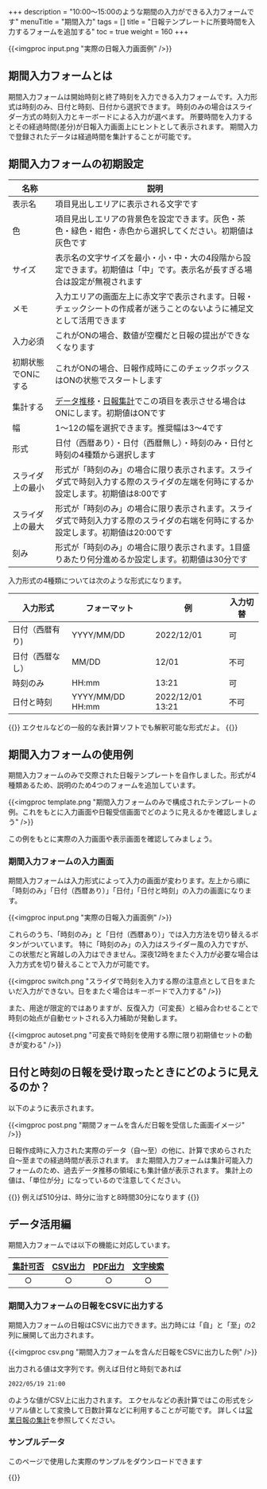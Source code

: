 +++
description = "10:00〜15:00のような期間の入力ができる入力フォームです"
menuTitle = "期間入力"
tags = []
title = "日報テンプレートに所要時間を入力するフォームを追加する"
toc = true
weight = 160
+++

{{<imgproc input.png "実際の日報入力画面例" />}}

## 期間入力フォームとは

期間入力フォームは開始時刻と終了時刻を入力できる入力フォームです。入力形式は時刻のみ、日付と時刻、日付から選択できます。
時刻のみの場合はスライダー方式の時刻入力とキーボードによる入力が選べます。
所要時間を入力するとその経過時間(差分)が日報入力画面上にヒントとして表示されます。
期間入力で登録されたデータは経過時間を集計することが可能です。

## 期間入力フォームの初期設定

|名称|説明|
|---|---|
|表示名|項目見出しエリアに表示される文字です|
|色|項目見出しエリアの背景色を設定できます。灰色・茶色・緑色・紺色・赤色から選択してください。初期値は灰色です|
|サイズ|表示名の文字サイズを最小・小・中・大の4段階から設定できます。初期値は「中」です。表示名が長すぎる場合は設定が無視されます|
|メモ|入力エリアの画面左上に赤文字で表示されます。日報・チェックシートの作成者が迷うことのないように補足文として活用できます|
|入力必須|これがONの場合、数値が空欄だと日報の提出ができなくなります|
|初期状態でONにする|これがONの場合、日報作成時にこのチェックボックスはONの状態でスタートします|
|集計する|[データ推移](/report/read/analytics/)・[日報集計](/report/totalling/transition/)でこの項目を表示させる場合はONにします。初期値はONです|
|幅|1〜12の幅を選択できます。推奨幅は3〜4です|
|形式|日付（西暦あり）・日付（西暦無し）・時刻のみ・日付と時刻の4種類から選択します|
|スライダ上の最小|形式が「時刻のみ」の場合に限り表示されます。スライダ式で時刻入力する際のスライダの左端を何時にするか設定します。初期値は8:00です|
|スライダ上の最大|形式が「時刻のみ」の場合に限り表示されます。スライダ式で時刻入力する際のスライダの右端を何時にするか設定します。初期値は20:00です|
|刻み|形式が「時刻のみ」の場合に限り表示されます。1目盛りあたり何分進めるか設定します。初期値は30分です|

入力形式の4種類については次のような形式になります。

|入力形式|フォーマット|例|入力切替|
|---|---|---|---|
|日付（西暦有り)|YYYY/MM/DD|2022/12/01|可|
|日付（西暦なし）|MM/DD|12/01|不可|
|時刻のみ|HH:mm|13:21|可|
|日付と時刻|YYYY/MM/DD HH:mm|2022/12/01 13:21|不可|

{{<alice pos="right" icon="ok">}}
エクセルなどの一般的な表計算ソフトでも解釈可能な形式だよ。
{{</alice>}}

## 期間入力フォームの使用例

期間入力フォームのみで交際された日報テンプレートを自作しました。形式が4種類あるため、説明のため4つのフォームを追加しています。

{{<imgproc template.png "期間入力フォームのみで構成されたテンプレートの例。これをもとに入力画面や日報受信画面でどのように見えるかを確認しましょう" />}}

この例をもとに実際の入力画面や表示画面を確認してみましょう。

### 期間入力フォームの入力画面

期間入力フォームは入力形式によって入力の画面が変わります。左上から順に「時刻のみ」「日付（西暦あり）」「日付」「日付と時刻」の入力の画面になります。

{{<imgproc input.png "実際の日報入力画面例" />}}

これらのうち、「時刻のみ」と「日付（西暦あり）」では入力方法を切り替えるボタンがついています。
特に「時刻のみ」の入力はスライダー風の入力ですが、この状態だと宵越しの入力はできません。深夜12時をまたぐ入力が必要な場合は入力方式を切り替えることで入力が可能です。

{{<imgproc switch.png "スライダで時刻を入力する際の注意点として日をまたいだ入力ができない。日をまたぐ場合はキーボードで入力する" />}}

また、用途が限定的ではありますが、反復入力（可変長）と組み合わせることで時刻の始点が自動セットされる入力補助が発動します。

{{<imgproc autoset.png "可変長で時刻を使用する際に限り初期値セットの動きが変わる" />}}

## 日付と時刻の日報を受け取ったときにどのように見えるのか？

以下のように表示されます。

{{<imgproc post.png "期間フォームを含んだ日報を受信した画面イメージ" />}}

日報作成時に入力された実際のデータ（自〜至）の他に、計算で求めらされた自〜至までの経過時間が表示されます。
また期間入力フォームは集計可能入力フォームのため、過去データ推移の領域にも集計値が表示されます。
集計上の値は、「単位が分」になっているので注意してください。

{{<alice pos="right" icon="ok">}}
例えば510分は、時分に治すと8時間30分になります
{{</alice>}}

## データ活用編

期間入力フォームでは以下の機能に対応しています。

|[集計可否](/report/totalling/)|[CSV出力](/report/totalling/csv/)|[PDF出力](/report/read/pdf/)|[文字検索](/report/read/list/)|
|:---:|:---:|:---:|:---:|
|○|○|○|○|

### 期間入力フォームの日報をCSVに出力する

期間入力フォームの日報はCSVに出力できます。出力時には「自」と「至」の2列に展開して出力されます。

{{<imgproc csv.png "期間入力フォームを含んだ日報をCSVに出力した例" />}}

出力される値は文字列です。例えば日付と時刻であれば

```sh
2022/05/19 21:00
```

のような値がCSV上に出力されます。
エクセルなどの表計算ではこの形式をシリアル値として変換して日数計算などに利用することが可能です。
詳しくは[営業日報の集計](/blog/sales_report/)を参照してください。

### サンプルデータ

このページで使用した実際のサンプルをダウンロードできます

{{<attachments style="orange" />}}
